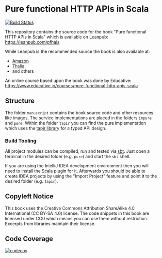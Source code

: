 # Pure functional HTTP APIs in Scala #

[![Build Status](https://travis-ci.org/jan0sch/pfhais.svg?branch=main)](https://travis-ci.org/jan0sch/pfhais)

This repository contains the source code for the book "Pure functional 
HTTP APIs in Scala" which is available on Leanpub: https://leanpub.com/pfhais

While Leanpub is the recommended source the book is also available at:

- [Amazon](https://www.amazon.de/dp/B092JJGLVW)
- [Thalia](https://www.thalia.de/shop/home/artikeldetails/ID151277747.html)
- and others

An online course based upon the book was done by Educative: https://www.educative.io/courses/pure-functional-http-apis-scala

## Structure ##

The folder `manuscript` contains the book source code and other resources 
like images. The service implementations are placed in the folders 
`impure` and `pure`. Within the folder `tapir` you can find the pure 
implementation which uses the [tapir library](https://github.com/softwaremill/tapir) 
for a typed API design.

### Build Tooling ###

All project modules can be compiled, run and tested via [sbt](https://www.scala-sbt.org/).
Just open a terminal in the desired folder (e.g. `pure`) and start the `sbt` shell.

If you are using the IntelliJ IDEA development environment then you will 
need to install the Scala plugin for it. Afterwards you should be able to 
create IDEA projects by using the "Import Project" feature and point it to 
the desired folder (e.g. `tapir`).

## Copyleft Notice ##

This book uses the Creative Commons Attribution ShareAlike 4.0 International 
(CC BY-SA 4.0) license. The code snippets in this book are licensed under 
CC0 which means you can use them without restriction. 
Excerpts from libraries maintain their license.

## Code Coverage ##

[![codecov](https://codecov.io/gh/jan0sch/pfhais/branch/master/graphs/sunburst.svg)](https://codecov.io/gh/jan0sch/pfhais)
